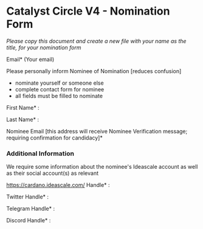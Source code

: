 # Catalyst Circle V4 - Nomination Form

*Please copy this document and create a new file with your name as the title, for your nomination form*

Email*
(Your email)

Please personally inform Nominee of Nomination [reduces confusion]
- nominate yourself or someone else
- complete contact form for nominee
- all fields must be filled to nominate

First Name* : 

Last Name* : 

Nominee Email [this address will receive Nominee Verification message; requiring confirmation for candidacy]*

### Additional Information

We require some information about the nominee's Ideascale account as well as their social account(s) as relevant

https://cardano.ideascale.com/ Handle* : 

Twitter Handle* : 

Telegram Handle* : 

Discord Handle* : 

